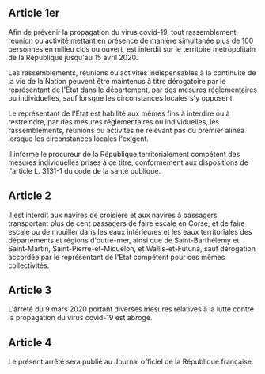## Article 1er

Afin de prévenir la propagation du virus covid-19, tout rassemblement, réunion ou activité mettant en présence de manière simultanée plus de 100 personnes en milieu clos ou ouvert, est interdit sur le territoire métropolitain de la République jusqu'au 15 avril 2020.

Les rassemblements, réunions ou activités indispensables à la continuité de la vie de la Nation peuvent être maintenus à titre dérogatoire par le représentant de l'Etat dans le département, par des mesures réglementaires ou individuelles, sauf lorsque les circonstances locales s'y opposent.

Le représentant de l'Etat est habilité aux mêmes fins à interdire ou à restreindre, par des mesures réglementaires ou individuelles, les rassemblements, réunions ou activités ne relevant pas du premier alinéa lorsque les circonstances locales l'exigent.

Il informe le procureur de la République territorialement compétent des mesures individuelles prises à ce titre, conformément aux dispositions de l'article L. 3131-1 du code de la santé publique.

## Article 2

Il est interdit aux navires de croisière et aux navires à passagers transportant plus de cent passagers de faire escale en Corse, et de faire escale ou de mouiller dans les eaux intérieures et les eaux territoriales des départements et régions d'outre-mer, ainsi que de Saint-Barthélemy et Saint-Martin, Saint-Pierre-et-Miquelon, et Wallis-et-Futuna, sauf dérogation accordée par le représentant de l'Etat compétent pour ces mêmes collectivités.

## Article 3

L'arrêté du 9 mars 2020 portant diverses mesures relatives à la lutte contre la propagation du virus covid-19 est abrogé.

## Article 4

Le présent arrêté sera publié au Journal officiel de la République française.
